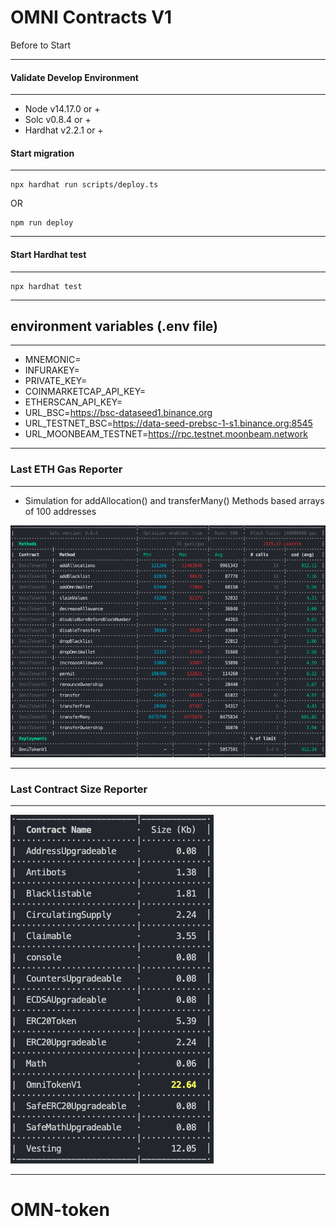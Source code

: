 # OMNI Contracts V1

Before to Start

---

#### Validate Develop Environment

---

- Node v14.17.0 or +
- Solc v0.8.4 or +
- Hardhat v2.2.1 or +

#### Start migration

---
```
npx hardhat run scripts/deploy.ts
```
OR
```
npm run deploy
```
---
#### Start Hardhat test
---

```
npx hardhat test
```
---
## environment variables (.env file)
---

- MNEMONIC=
- INFURAKEY=
- PRIVATE_KEY=
- COINMARKETCAP_API_KEY=
- ETHERSCAN_API_KEY=
- URL_BSC=https://bsc-dataseed1.binance.org
- URL_TESTNET_BSC=https://data-seed-prebsc-1-s1.binance.org:8545
- URL_MOONBEAM_TESTNET=https://rpc.testnet.moonbeam.network

---
### Last ETH Gas Reporter

---

- Simulation for addAllocation() and transferMany() Methods based arrays of 100 addresses

![](./gasreporter.png)

---

### Last Contract Size Reporter

---
![](./sizereporter.png)

---

# OMN-token
